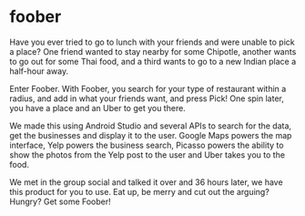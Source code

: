 # foober

Have you ever tried to go to lunch with your friends and were unable to pick a place? One friend wanted to stay nearby for some Chipotle, another wants to go out for some Thai food, and a third wants to go to a new Indian place a half-hour away.

Enter Foober. With Foober, you search for your type of restaurant within a radius, and add in what your friends want, and press Pick! One spin later, you have a place and an Uber to get you there.

We made this using Android Studio and several APIs to search for the data, get the businesses and display it to the user. Google Maps powers the map interface, Yelp powers the business search, Picasso powers the ability to show the photos from the Yelp post to the user and Uber takes you to the food.

We met in the group social and talked it over and 36 hours later, we have this product for you to use. Eat up, be merry and cut out the arguing? Hungry? Get some Foober!
